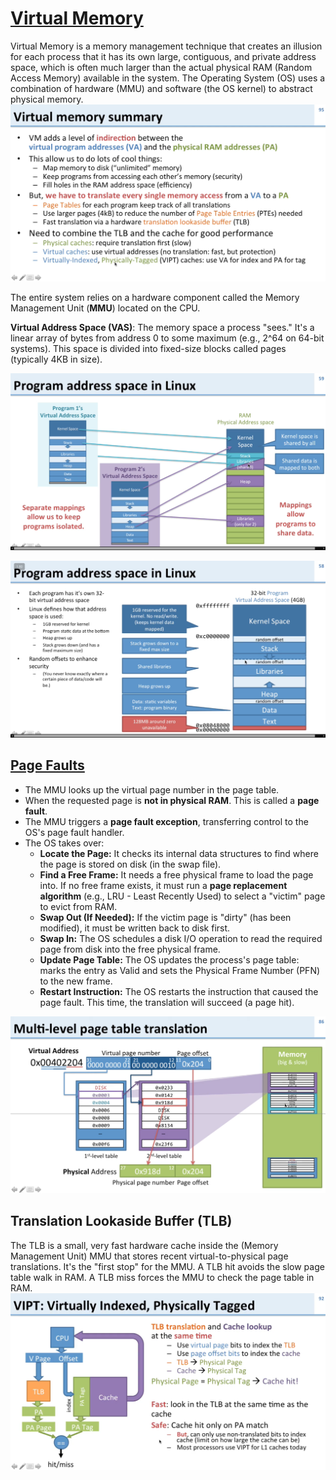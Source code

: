 # [Virtual Memory](https://www.youtube.com/playlist?list=PLiwt1iVUib9s2Uo5BeYmwkDFUh70fJPxX)

Virtual Memory is a memory management technique that creates an illusion for each process that it has its own large, contiguous, and private address space, which is often much larger than the actual physical RAM (Random Access Memory) available in the system. The Operating System (OS) uses a combination of hardware (MMU) and software (the OS kernel) to abstract physical memory. 
![](../Images/i10.png)

The entire system relies on a hardware component called the Memory Management Unit (**MMU**) located on the CPU.

**Virtual Address Space (VAS)**: The memory space a process "sees." It's a linear array of bytes from address 0 to some maximum (e.g., 2^64 on 64-bit systems). This space is divided into fixed-size blocks called pages (typically 4KB in size).

![](../Images/i8.png)

![](../Images/i7.png)

## [Page Faults](https://youtu.be/A9WLYbE0p-I?si=EAxdb4q5gmEwnlET&t=589)
*   The MMU looks up the virtual page number in the page table.
*   When the requested page is **not in physical RAM**. This is called a **page fault**.
*   The MMU triggers a **page fault exception**, transferring control to the OS's page fault handler.
*   The OS takes over:
    *   **Locate the Page:** It checks its internal data structures to find where the page is stored on disk (in the swap file).
    *   **Find a Free Frame:** It needs a free physical frame to load the page into. If no free frame exists, it must run a **page replacement algorithm** (e.g., LRU - Least Recently Used) to select a "victim" page to evict from RAM.
    *   **Swap Out (If Needed):** If the victim page is "dirty" (has been modified), it must be written back to disk first.
    *   **Swap In:** The OS schedules a disk I/O operation to read the required page from disk into the free physical frame.
    *   **Update Page Table:** The OS updates the process's page table: marks the entry as Valid and sets the Physical Frame Number (PFN) to the new frame.
    *   **Restart Instruction:** The OS restarts the instruction that caused the page fault. This time, the translation will succeed (a page hit).

![](../Images/i11.png)

## Translation Lookaside Buffer (TLB) 
The TLB is a small, very fast hardware cache inside the (Memory Management Unit) MMU that stores recent virtual-to-physical page translations. It's the "first stop" for the MMU. A TLB hit avoids the slow page table walk in RAM. A TLB miss forces the MMU to check the page table in RAM.
![](../Images/i9.png)
